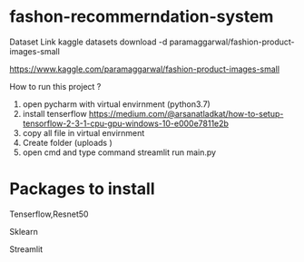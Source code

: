 # fashon-recommerndation-system
Dataset Link
kaggle datasets download -d paramaggarwal/fashion-product-images-small


https://www.kaggle.com/paramaggarwal/fashion-product-images-small

How to run this project ?

1) open pycharm with virtual envirnment (python3.7)
2) install tenserflow 
    https://medium.com/@arsanatladkat/how-to-setup-tensorflow-2-3-1-cpu-gpu-windows-10-e000e7811e2b
3) copy all file in virtual envirnment
4) Create folder (uploads ) 
5) open cmd and type command streamlit run main.py 
 
# Packages to install


Tenserflow,Resnet50

Sklearn

Streamlit
